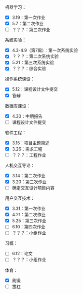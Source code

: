 机器学习：
- [x] 3.19：第一次作业
- [x] 5.7：第二次作业
- [ ] ？？？：第三次作业

系统实验：
- [x] 4.3-4.9（第7周）：第一次系统实验
- [x] ？？？：第二次系统实验
- [x] 5.21：第三次系统实验
- [x] ？？？：综合实验

操作系统课设：
- [x] 5.12：课程设计文件提交
- [x] 答辩

数据库课设：
- [x] 4.30：中期报告
- [ ] 课程设计文件提交

软件工程：
- [x] 3.15：项目主题简述
- [x] 3.26：需求工程
- [ ] ？？？：工程作业

人机交互导论：
- [x] 3.14：第二次作业
- [x] 3.20：第三次作业
- [ ] 确定交互设计项目内容

用户交互技术：
- [x] 3.31：第一次作业
- [x] 4.21：第二次作业
- [x] 5.25：第三次作业
- [ ] 6.10：第四次作业
- [ ] ？？？：小组作业

习概：
- [ ] 6.12：论文
- [ ] ？？？：小组作业

体育：
- [x] 刷锻
- [ ] 拔杠
